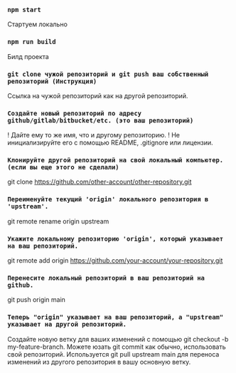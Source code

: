 ### `npm start`

Стартуем локально

### `npm run build`

Билд проекта

### `git clone чужой репозиторий и git push ваш собственный репозиторий (Инструкция)`

Ссылка на чужой репозиторий как на другой репозиторий.

### `Создайте новый репозиторий по адресу github/gitlab/bitbucket/etc. (это ваш репозиторий)`

! Дайте ему то же имя, что и другому репозиторию.
! Не инициализируйте его с помощью README, .gitignore или лицензии.

### `Клонируйте другой репозиторий на свой локальный компьютер. (если вы еще этого не сделали)`

git clone https://github.com/other-account/other-repository.git

### `Переименуйте текущий 'origin' локального репозитория в 'upstream'.`

git remote rename origin upstream

### `Укажите локальному репозиторию 'origin', который указывает на ваш репозиторий.`

git remote add origin https://github.com/your-account/your-repository.git

### `Перенесите локальный репозиторий в ваш репозиторий на github.`

git push origin main

### `Теперь "origin" указывает на ваш репозиторий, а "upstream" указывает на другой репозиторий.`

Создайте новую ветку для ваших изменений с помощью git checkout -b my-feature-branch.
Можете юзать git commit как обычно, использовать свой репозиторий.
Используется git pull upstream main для переноса изменений из другого репозитория в вашу основную ветку.
